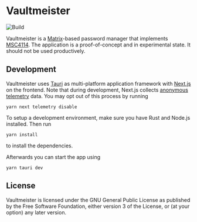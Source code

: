 # Vaultmeister

![Build](https://github.com/Johennes/vaultmeister/actions/workflows/build.yml/badge.svg?branch=main)

Vaultmeister is a [Matrix]-based password manager that implements [MSC4114].
The application is a proof-of-concept and in experimental state. It should
not be used productively.

## Development

Vaultmeister uses [Tauri] as multi-platform application framework with
[Next.js] on the frontend. Note that during development, Next.js collects
[anonymous telemetry] data. You may opt out of this process by running

```
yarn next telemetry disable
```

To setup a development environment, make sure you have Rust and Node.js
installed. Then run

```
yarn install
```

to install the dependencies.

Afterwards you can start the app using

```
yarn tauri dev
```

## License

Vaultmeister is licensed under the GNU General Public License as published by
the Free Software Foundation, either version 3 of the License, or (at your
option) any later version.

[anonymous telemetry]: https://nextjs.org/telemetry
[Matrix]: https://matrix.org/
[MSC4114]: https://github.com/matrix-org/matrix-spec-proposals/pull/4114
[Next.js]: https://nextjs.org/
[Tauri]: https://tauri.app/
